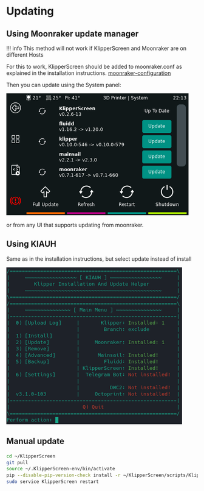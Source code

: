 # Updating

## Using Moonraker update manager

!!! info
    This method will not work if KlipperScreen and Moonraker are on different Hosts

For this to work, KlipperScreen should be added to moonraker.conf as explained in the installation instructions.
[moonraker-configuration](Installation.md/#moonraker-configuration)

Then you can update using the System panel:

![system-panel-screenshot](img/panels/system.png)

or from any UI that supports updating from moonraker.


## Using KIAUH

Same as in the installation instructions, but select update instead of install

![KIAUH-screenshot](img/install/KIAUH.png)


## Manual update

```sh
cd ~/KlipperScreen
git pull
source ~/.KlipperScreen-env/bin/activate
pip --disable-pip-version-check install -r ~/KlipperScreen/scripts/KlipperScreen-requirements.txt
sudo service KlipperScreen restart
```



